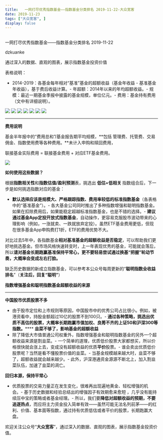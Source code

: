 ```yaml
---
title:   一网打尽优秀指数基金——指数基金分类排名 2019-11-22-大众宽客
date: 2019-11-23
tags: ["大众宽客", ]
display: false
---
```



## 



一网打尽优秀指数基金——指数基金分类排名 2019-11-22




dzkuanke




通过深入的数据、直观的图表，展示指数基金投资价值




表格说明：
- 2014-2019：各基金每年相对“基准”基金的超额收益（基金年收益 - 基准基金年收益），基于费后收益计算。- 年超额：2014年以来的年均超额收益。- 规模：最近一期基金季报中披露的基金规模，单位亿元。- 费用：基金持有费用（文中有详细说明）。


<img class="rich_pages js_insertlocalimg" data-ratio="1.5870535714285714" data-s="300,640" src="https://mmbiz.qpic.cn/mmbiz_png/PKw3FQPmhIh2pjf63ApX2QFCibRq3wzdzFQiaC4Td5Q60Kibx94cZsrKqWtKUaqtVauVN76xkjKksialV6SbsWKuVw/640?wx_fmt=png" data-type="png" data-w="896" style="">

<img class="rich_pages js_insertlocalimg" data-ratio="0.9191011235955057" data-s="300,640" src="https://mmbiz.qpic.cn/mmbiz_png/PKw3FQPmhIh2pjf63ApX2QFCibRq3wzdzT1SE13jlR3ky44FzNwVpWEwiaQeeQicicsYeS7QmJ0qlSibQR2uleoc8qA/640?wx_fmt=png" data-type="png" data-w="890" style="">

<img class="rich_pages js_insertlocalimg" data-ratio="1.0133928571428572" data-s="300,640" src="https://mmbiz.qpic.cn/mmbiz_png/PKw3FQPmhIh2pjf63ApX2QFCibRq3wzdzXicxMhe9eu8rkrS31ic447u6n16GuTq4fGmUpLAGUKu2sruJYgicewgcQ/640?wx_fmt=png" data-type="png" data-w="896" style="">

<img class="rich_pages js_insertlocalimg" data-ratio="1.3042505592841163" data-s="300,640" src="https://mmbiz.qpic.cn/mmbiz_png/PKw3FQPmhIh2pjf63ApX2QFCibRq3wzdz41jqyVhueQkWqJ0onFOfZmJ6bsicWWfUuPr98uobp1nt6dYo8lGiamPg/640?wx_fmt=png" data-type="png" data-w="894" style="">

<img class="rich_pages js_insertlocalimg" data-ratio="1.0089285714285714" data-s="300,640" src="https://mmbiz.qpic.cn/mmbiz_png/PKw3FQPmhIh2pjf63ApX2QFCibRq3wzdzwibiaGcJnWjfA6rS6U2TbV4mnJzTqBx7HdzGazTtibNUYNlguqHiaOJLrQ/640?wx_fmt=png" data-type="png" data-w="896" style="">

<img class="rich_pages js_insertlocalimg" data-ratio="0.5808656036446469" data-s="300,640" src="https://mmbiz.qpic.cn/mmbiz_png/PKw3FQPmhIh2pjf63ApX2QFCibRq3wzdz9Oxiab4jw9pSMG5Ll4DsIEC2wxniagibZDS9ZicKCc2ia2gvmCLQrNNQn9A/640?wx_fmt=png" data-type="png" data-w="878" style="">

<img class="rich_pages js_insertlocalimg" data-ratio="0.9086859688195991" data-s="300,640" src="https://mmbiz.qpic.cn/mmbiz_png/PKw3FQPmhIh2pjf63ApX2QFCibRq3wzdzvF7hvVqpmStalqb7Nicz0icAQYTwv7stDll61WB0GJeO3baLJCOgibM3A/640?wx_fmt=png" data-type="png" data-w="898" style="">

****

**费用说明**



基金半年报中的“费用总和”/基金报告期平均规模，**包括 管理费、托管费、交易佣金、指数使用费等各种费用。**未计入申购和赎回费用，



联接基金实际费用 = 联接基金费用 + 对应ETF基金费用。



<img class="rich_pages" data-ratio="0.3739352640545145" data-s="300,640" src="https://mmbiz.qpic.cn/mmbiz_png/PKw3FQPmhIjRfZpR3LYic93G9bLic2bFpgJnJdJe0VWH3Z1CpISTgM0CNibDTEC3icib110gqMOxNWdic0SBNgsAz5kg/640?wx_fmt=png" data-type="png" data-w="1174" style=""/>





**如何使用这些数据？**



根据**指数相关性**和**指数估值/盈利预测**表，挑选出&nbsp;**低估+低相关** 指数组合后，下一步是如何挑选指数对应的基金：
- **默认选择应该是规模大、严格跟踪指数、费用率较低的标准指数基金**（各表格中的“基准基金”）。- 各大基金公司同时推出了多种指数增强和聪明指数基金。如果在扣除费用后，如果能稳定超越标准指数基金，也是不错的选择。- **建议通过基金App定投开放式指数基金**，自动操作，更容易克服股市波动带来的心理影响（例如，一涨就卖、一跌就放弃定投）。虽然ETF基金费用更低，但现在很多基金App申购费打1折，ETF的费用优势不大。


对比过去5年中，各指数基金**相对基准基金的超额收益是否稳定**<h-char unicode="ff0c" class="" style="max-width: 100%;box-sizing: border-box !important;word-wrap: break-word !important;">，</h-char>可以帮助我们更好地挑选基金。但市场风格快速转变时，上一年表现优秀的基金，可能就会落后，所以**请对基金长期跑赢基准保持平常心，更不要轻易尝试通过换基“把握”轮动节奏，大概率会变成左右打脸。**



缺乏历史数据的新成立指数基金，可以参考本公众号每周更新的“**聪明指数全收益排名**”（**关注后，回复“聪明”**）





**指数增强基金和聪明指数基金超额收益的来源**

****

**中国股市优质股票不多**
- 由于股市定位和上市规则等原因，中国股市中的优秀公司占比很小。例如，被港资看中，持股金额超过10亿的股票不到100只。- **通过各种策略，挑选出优质不高估的股票，大概率长期跑赢市值加权、良莠不齐的上证50和沪深300等指数。******
**韭菜不够了，影响基金的超额收益**
- 除了降低大市值普通公司权重外，指数增强基金和聪明指数基金的另外一个超额收益来源是割韭菜。- 一个简单的道理，优质低价股票大家都想买，所以价格很快就会涨上去，变成没有超额收益的优质**平价**股票。- 谁会卖出优质低价股票呢？当然是看不懂股票价值的韭菜。- 当基金规模越来越大时，韭菜不够了，超额收益就会越来越少。- 此外，沪深港通资金源源不断北上，加入割韭菜队伍，加速了韭菜的凋亡。


**回归本源，保持平常心**
- 优质股票的交易力量正在发生变化，很难再出现遍地黄金、轻松增强的机会。- 基于历史数据和经验总结出的增强因子有效期愈来愈短 ，几乎没有能持续压中宝的策略或者基金经理。- 所以，我们要**降低对超额收益的预期，不要追逐热点**，而应将主力资金投入简单有效——虽然可能无法名列前茅——的红利、价值、基本面等指数，通过持有优质低估或者平价的股票，长期跑赢大盘。


欢迎关注公众号“**大众宽客**”，通过深入的数据、直观的图表，展示指数基金投资价值。